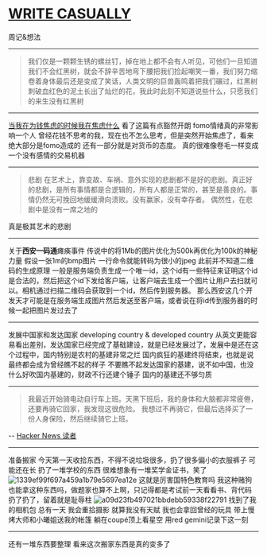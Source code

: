 # [WRITE CASUALLY](https://github.com/linziyang1106/2022/issues/3)

周记&想法

---

> 我们仅是一颗颗生锈的螺丝钉，掉在地上都不会有人听见，可他们一旦知道我们不会红黑树，就会不辞辛苦地弯下腰把我们捡起嘲笑一番，我们努力缩卷着身体最后还是变成了笑话，人类文明的巨兽轰鸣着把我们碾过，红黑树刺破血红色的泥土长出了灿烂的花，我此时此刻不知道说些什么，只愿我们的来生没有红黑树

---

[当我在为钱焦虑的时候我在焦虑什么](https://atlasoin.xyz/2021/10/17/anxiety-about-money/)
看了这篇有点豁然开朗
fomo情绪真的非常影响一个人
曾经花钱不思考的我，现在也不怎么思考，但是突然开始焦虑了，看来绝大部分是fomo造成的
还有一部分就是对货币的态度。
真的很难像卷毛一样变成一个没有感情的交易机器

---

> 悲剧 
在艺术上，靠变故、车祸、意外实现的悲剧都不是好的悲剧。真正好的悲剧，是所有事情都是合逻辑的，所有人都是正常的，甚至是善良的。事情仍然无可挽回地缓缓滑向溃败。没有赢家，没有幸存者。
偶然性，在悲剧中是没有一席之地的

真是极其艺术的悲剧

---

关于**西安一码通**瘫痪事件
传说中的将1Mb的图片优化为500k再优化为100k的神秘力量
假设一张1m的bmp图片 一行命令就能转码为很小的jpeg
此前并不知道二维码的生成原理
一般是服务端负责生成一个唯一id，这个id有一些特征来证明这个id是合法的，然后把这个id下发给客户端，让客户端去生成一个图片让用户去扫就可以。相机通过扫描二维码会获取到一个id，然后传到服务器。
那么西安这几个开发天才可能是在服务端生成图片然后发送至客户端，或者说在将id传到服务器的时候一起把图片发过去了

---

发展中国家和发达国家
developing country & developed country
从英文更能容易看出差别，发达国家已经完成了基础建设，就是已经发展过了，发展中是还在这个过程中，国内特别是农村的基建非常之烂
国内疯狂的基建终将结束，也就是说
最终都会成为曾经瞧不起的样子
不要瞧不起发达国家的基建，说不如中国，也没什么好吹国内基建的，财政不行还建个锤子
国内的基建还不够匀质

---

> 我最近开始骑电动自行车上班。天黑下班后，我的身体和大脑都非常疲倦，还要再骑它回家，我发现这很危险。
我想过不再骑它，但最后选择买了一份人身保险，然后继续骑它上班。

-- [Hacker News 读者](https://news.ycombinator.com/item?id=29205322)

---

准备搬家
今天第一天收拾东西，不得不说垃圾很多，扔了很多偏小的衣服裤子
可能还在长
扔了一堆学校的东西
很难想象有一堆奖学金证书，笑了
![1339ef99f697a459a1b79e5697ea12e](https://user-images.githubusercontent.com/54968314/149787699-e803ddf3-ed09-4aa7-b258-50ef92ede989.jpg)
这就是厉害国特色教育吗
我这种赌狗也能拿这种东西吗，做题家也算不上啊，只记得都是考试前一天看看书、背代码
扔了扔了，留着就是耻辱柱
![a09d23fb497021bbdebb59338f22791](https://user-images.githubusercontent.com/54968314/149789768-8cb53fb5-0432-4d38-973b-496cbf7273ab.jpg)
找到了我的相机包
总有一天
我会重拾摄影
就算我没有天赋
我也会拿回曾经的玩具
带上慢烤大师和小曦姐送我的帐篷
躺在coupé顶上看星空
用red gemini记录下这一刻

---
还有一堆东西要整理
看来这次搬家东西是真的变多了